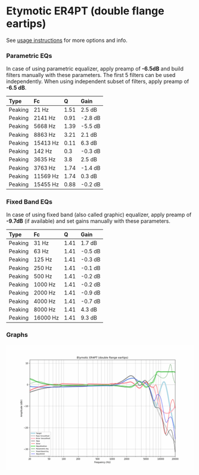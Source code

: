 # Etymotic ER4PT (double flange eartips)
See [usage instructions](https://github.com/jaakkopasanen/AutoEq#usage) for more options and info.

### Parametric EQs
In case of using parametric equalizer, apply preamp of **-6.5dB** and build filters manually
with these parameters. The first 5 filters can be used independently.
When using independent subset of filters, apply preamp of **-6.5 dB**.

| Type    | Fc       |    Q | Gain    |
|:--------|:---------|:-----|:--------|
| Peaking | 21 Hz    | 1.51 | 2.5 dB  |
| Peaking | 2141 Hz  | 0.91 | -2.8 dB |
| Peaking | 5668 Hz  | 1.39 | -5.5 dB |
| Peaking | 8863 Hz  | 3.21 | 2.1 dB  |
| Peaking | 15413 Hz | 0.11 | 6.3 dB  |
| Peaking | 142 Hz   | 0.3  | -0.3 dB |
| Peaking | 3635 Hz  | 3.8  | 2.5 dB  |
| Peaking | 3763 Hz  | 1.74 | -1.4 dB |
| Peaking | 11569 Hz | 1.74 | 0.3 dB  |
| Peaking | 15455 Hz | 0.88 | -0.2 dB |

### Fixed Band EQs
In case of using fixed band (also called graphic) equalizer, apply preamp of **-9.7dB**
(if available) and set gains manually with these parameters.

| Type    | Fc       |    Q | Gain    |
|:--------|:---------|:-----|:--------|
| Peaking | 31 Hz    | 1.41 | 1.7 dB  |
| Peaking | 63 Hz    | 1.41 | -0.5 dB |
| Peaking | 125 Hz   | 1.41 | -0.3 dB |
| Peaking | 250 Hz   | 1.41 | -0.1 dB |
| Peaking | 500 Hz   | 1.41 | -0.2 dB |
| Peaking | 1000 Hz  | 1.41 | -0.2 dB |
| Peaking | 2000 Hz  | 1.41 | -0.9 dB |
| Peaking | 4000 Hz  | 1.41 | -0.7 dB |
| Peaking | 8000 Hz  | 1.41 | 4.3 dB  |
| Peaking | 16000 Hz | 1.41 | 9.3 dB  |

### Graphs
![](./Etymotic%20ER4PT%20(double%20flange%20eartips).png)